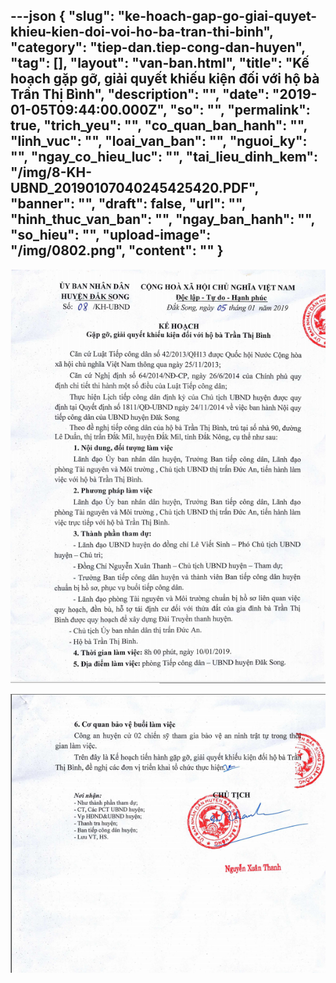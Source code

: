 ---json
{
    "slug": "ke-hoach-gap-go-giai-quyet-khieu-kien-doi-voi-ho-ba-tran-thi-binh",
    "category": "tiep-dan.tiep-cong-dan-huyen",
    "tag": [],
    "layout": "van-ban.html",
    "title": "Kế hoạch gặp gỡ, giải quyết khiếu kiện đối với hộ bà Trần Thị Bình",
    "description": "",
    "date": "2019-01-05T09:44:00.000Z",
    "so": "",
    "permalink": true,
    "trich_yeu": "",
    "co_quan_ban_hanh": "",
    "linh_vuc": "",
    "loai_van_ban": "",
    "nguoi_ky": "",
    "ngay_co_hieu_luc": "",
    "tai_lieu_dinh_kem": "/img/8-KH-UBND_20190107040245425420.PDF",
    "banner": "",
    "draft": false,
    "url": "",
    "hinh_thuc_van_ban": "",
    "ngay_ban_hanh": "",
    "so_hieu": "",
    "upload-image": "/img/0802.png",
    "__content__": ""
}
---
<p><img alt="" src="/img/0801.png" /></p>

<p><img alt="" src="/img/0802.png" /></p>
